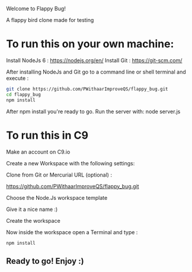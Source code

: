 Welcome to Flappy Bug!

A flappy bird clone made for testing

# To run this on your own machine:
Install NodeJs 6 : https://nodejs.org/en/
Install Git : https://git-scm.com/

After installing NodeJs and Git go to a command line or shell terminal and execute :

```sh
git clone https://github.com/PWithaarImproveQS/flappy_bug.git
cd flappy_bug
npm install
``` 

After npm install you're ready to go. Run the server with:
node server.js

# To run this in C9
Make an account on C9.io

Create a new Workspace with the following settings:

Clone from Git or Mercurial URL (optional) : 

https://github.com/PWithaarImproveQS/flappy_bug.git


Choose the Node.Js workspace template


Give it a nice name :)


Create the workspace


Now inside the workspace open a Terminal and type :
```
npm install
```


## Ready to go! Enjoy :)
